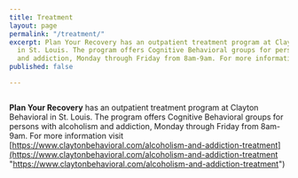 ```yaml
---
title: Treatment
layout: page
permalink: "/treatment/"
excerpt: Plan Your Recovery has an outpatient treatment program at Clayton Behavioral
  in St. Louis. The program offers Cognitive Behavioral groups for persons with alcoholism
  and addiction, Monday through Friday from 8am-9am. For more information visit https://www.claytonbehavioral.com/alcoholism-and-addiction-treatment
published: false

---
```

<img src="{{ site.baseurl }}/assets/images/nick_ned.jpg" alt="">

**Plan Your Recovery** has an outpatient treatment program at Clayton Behavioral in St. Louis. The program offers Cognitive Behavioral groups for persons with alcoholism and addiction, Monday through Friday from 8am-9am. For more information visit [https://www.claytonbehavioral.com/alcoholism-and-addiction-treatment](https://www.claytonbehavioral.com/alcoholism-and-addiction-treatment "https://www.claytonbehavioral.com/alcoholism-and-addiction-treatment")